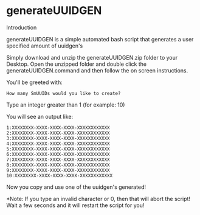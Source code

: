 # generateUUIDGEN
Introduction

generateUUIDGEN is a simple automated bash script that generates a user specified amount of uuidgen's

Simply download and unzip the generateUUIDGEN.zip folder to your Desktop. Open the unzipped folder and double click the generateUUIDGEN.command and then follow the on screen instructions.

You'll be greeted with:
```
How many SmUUIDs would you like to create? 
```
Type an integer greater than 1 (for example: 10)

You will see an output like:
```
1:XXXXXXXX-XXXX-XXXX-XXXX-XXXXXXXXXXXX
2:XXXXXXXX-XXXX-XXXX-XXXX-XXXXXXXXXXXX
3:XXXXXXXX-XXXX-XXXX-XXXX-XXXXXXXXXXXX
4:XXXXXXXX-XXXX-XXXX-XXXX-XXXXXXXXXXXX
5:XXXXXXXX-XXXX-XXXX-XXXX-XXXXXXXXXXXX
6:XXXXXXXX-XXXX-XXXX-XXXX-XXXXXXXXXXXX
7:XXXXXXXX-XXXX-XXXX-XXXX-XXXXXXXXXXXX
8:XXXXXXXX-XXXX-XXXX-XXXX-XXXXXXXXXXXX
9:XXXXXXXX-XXXX-XXXX-XXXX-XXXXXXXXXXXX
10:XXXXXXXX-XXXX-XXXX-XXXX-XXXXXXXXXXXX
```
Now you copy and use one of the uuidgen's generated!

*Note: If you type an invalid character or 0, then that will abort the script! Wait a few seconds and it will restart the script for you!
